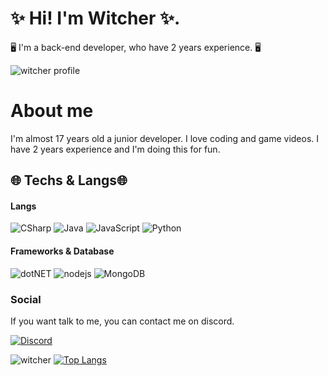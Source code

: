 # ✨ Hi! I'm Witcher ✨.
🖥️ I'm a back-end developer, who have 2 years experience. 🖥️

![witcher profile](https://komarev.com/ghpvc/?username=TheWTCHR&color=blueviolet)

# About me
I'm almost 17 years old a junior developer. I love coding and game videos. I have 2 years experience and I'm doing this for fun.

## 🌐 Techs & Langs🌐
#### Langs
![CSharp](https://img.shields.io/badge/C%23-239120?style=for-the-badge&logo=c-sharp&logoColor=white) ![Java](https://img.shields.io/badge/Java-ED8B00?style=for-the-badge&logo=java&logoColor=white) ![JavaScript](https://img.shields.io/badge/JavaScript-323330?style=for-the-badge&logo=javascript&logoColor=F7DF1E) ![Python](https://img.shields.io/badge/Python-14354C?style=for-the-badge&logo=python&logoColor=white)
#### Frameworks & Database
![dotNET](https://img.shields.io/badge/.NET-512BD4?style=for-the-badge&logo=dotnet&logoColor=white) ![nodejs](https://img.shields.io/badge/Node.js-339933?style=for-the-badge&logo=nodedotjs&logoColor=white) ![MongoDB](https://img.shields.io/badge/MongoDB-4EA94B?style=for-the-badge&logo=mongodb&logoColor=white)

### Social
If you want talk to me, you can contact me on discord.

[![Discord](https://img.shields.io/badge/Discord-7289DA?style=for-the-badge&logo=discord&logoColor=white)](https://discord.com/users/299955838368612353)


![witcher](https://github-readme-stats.vercel.app/api?username=TheWTCHR&show_icons=true&bg_color=353535&text_color=ABABAB&title_color=BC25E9&icon_color=BC25E9) 
[![Top Langs](https://github-readme-stats.vercel.app/api/top-langs/?username=TheWTCHR&layout=compact&bg_color=353535&text_color=ABABAB&title_color=BC25E9&)](https://github.com/natsusaa)

